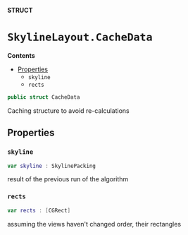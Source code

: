 **STRUCT**

# `SkylineLayout.CacheData`

**Contents**

- [Properties](#properties)
  - `skyline`
  - `rects`

```swift
public struct CacheData
```

Caching structure to avoid re-calculations

## Properties
### `skyline`

```swift
var skyline : SkylinePacking
```

result of the previous run of the algorithm

### `rects`

```swift
var rects : [CGRect]
```

assuming the views haven't changed order, their rectangles
